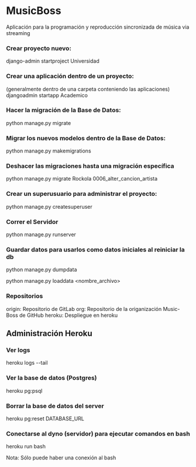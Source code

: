 # MusicBoss

Aplicación para la programación y reproducción sincronizada de música via streaming

### Crear proyecto nuevo:

django-admin startproject Universidad

### Crear una aplicación dentro de un proyecto:

(generalmente dentro de una carpeta conteniendo las aplicaciones)
djangoadmin startapp Academico

### Hacer la migración de la Base de Datos:

python manage.py migrate

### Migrar los nuevos modelos dentro de la Base de Datos:

python manage.py makemigrations

### Deshacer las migraciones hasta una migración específica

python manage.py migrate Rockola 0006_alter_cancion_artista

### Crear un superusuario para administrar el proyecto:

python manage.py createsuperuser

### Correr el Servidor

python manage.py runserver

### Guardar datos para usarlos como datos iniciales al reiniciar la db

python manage.py dumpdata

python manage.py loaddata <nombre_archivo>

### Repositorios

origin: Repositorio de GitLab
org: Repositorio de la origanización Music-Boss de GitHub
heroku: Despliegue en heroku

## Administración Heroku

### Ver logs

heroku logs --tail

### Ver la base de datos (Postgres)

heroku pg:psql

### Borrar la base de datos del server

heroku pg:reset DATABASE_URL

### Conectarse al dyno (servidor) para ejecutar comandos en bash

heroku run bash

Nota: Sólo puede haber una conexión al bash






